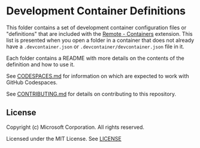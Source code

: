 # Development Container Definitions

This folder contains a set of development container configuration files or "definitions" that are included with the [Remote - Containers](https://aka.ms/vscode-remote/download/containers) extension. This list is presented when you open a folder in a container that does not already have a `.devcontainer.json` or `.devcontainer/devcontainer.json` file in it.

Each folder contains a README with more details on the contents of the definition and how to use it.

See [CODESPACES.md](CODESPACES.md) for information on which are expected to work with GitHub Codespaces.

See [CONTRIBUTING.md](../CONTRIBUTING.md) for details on contributing to this repository.

## License

Copyright (c) Microsoft Corporation. All rights reserved.

Licensed under the MIT License. See [LICENSE](https://github.com/Microsoft/vscode-dev-containers/blob/master/LICENSE)
